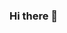 ### Hi there 👋

<!--
**RafaelMoccelinLavratti/RafaelMoccelinLavratti** is a ✨ _special_ ✨ repository because its `README.md` (this file) appears on your GitHub profile.

Here are some ideas to get you started:

- 🔭 Python projects such as Data Science and Automation, Websites and APIs, and Applications
- 🌱 Python, Information Security
- 💬 All
- 📫 Send an email to theblockgamesbr@gmail.com or call me on WhatsApp 55 54 9 9995-0560

